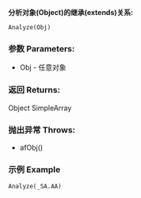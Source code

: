 **分析对象(Object)的继承(extends)关系:**

```autohotkey
Analyze(Obj)
```

### 参数 Parameters: 

- Obj - 任意对象

### 返回 Returns: 
Object SimpleArray
### 抛出异常 Throws: 
- afObj()
### 示例 Example
```autohotkey
Analyze(_SA.AA)
```